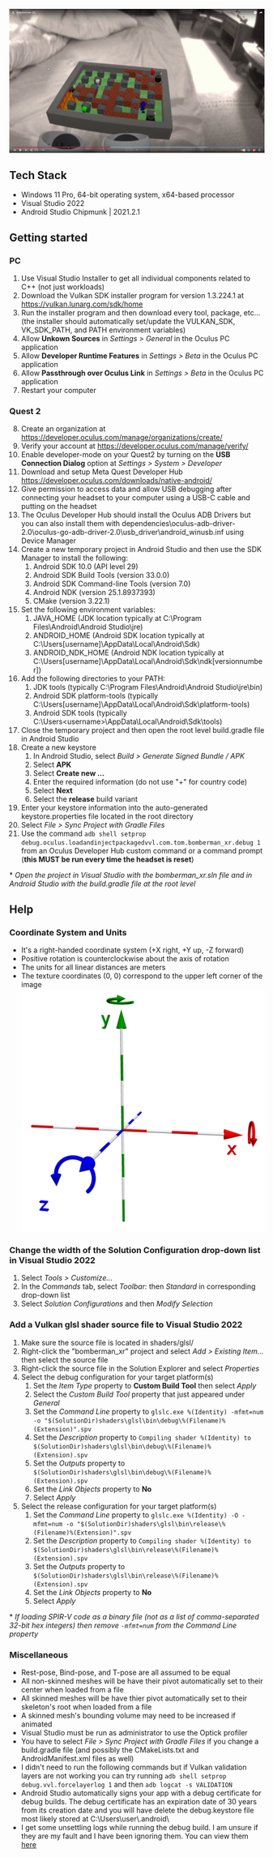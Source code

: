 [![Bomberman XR](help/youtube_screenshot.png?raw=true "Bomberman XR")](https://www.youtube.com/watch?v=S94yLNE0eWw "Bomberman XR")

## Tech Stack
* Windows 11 Pro, 64-bit operating system, x64-based processor
* Visual Studio 2022
* Android Studio Chipmunk | 2021.2.1

## Getting started
### PC
1. Use Visual Studio Installer to get all individual components related to C++ (not just workloads)
2. Download the Vulkan SDK installer program for version 1.3.224.1 at https://vulkan.lunarg.com/sdk/home
3. Run the installer program and then download every tool, package, etc... (the installer should automatically set/update the VULKAN_SDK, VK_SDK_PATH, and PATH environment variables)
4. Allow **Unkown Sources** in *Settings > General* in the Oculus PC application
5. Allow **Developer Runtime Features** in *Settings > Beta* in the Oculus PC application
6. Allow **Passthrough over Oculus Link** in *Settings > Beta* in the Oculus PC application
7. Restart your computer
### Quest 2
8. Create an organization at https://developer.oculus.com/manage/organizations/create/
9. Verify your account at https://developer.oculus.com/manage/verify/
10. Enable developer-mode on your Quest2 by turning on the **USB Connection Dialog** option at *Settings > System > Developer*
11. Download and setup Meta Quest Developer Hub https://developer.oculus.com/downloads/native-android/
12. Give permission to access data and allow USB debugging after connecting your headset to your computer using a USB-C cable and putting on the headset
13. The Oculus Developer Hub should install the Oculus ADB Drivers but you can also install them with dependencies\oculus-adb-driver-2.0\oculus-go-adb-driver-2.0\usb_driver\android_winusb.inf using Device Manager
14. Create a new temporary project in Android Studio and then use the SDK Manager to install the following:
    1. Android SDK 10.0 (API level 29)
    2. Android SDK Build Tools (version 33.0.0)
    3. Android SDK Command-line Tools (version 7.0)
    4. Android NDK (version 25.1.8937393)
    5. CMake (version 3.22.1)
15. Set the following environment variables:
    1. JAVA_HOME (JDK location typically at C:\Program Files\Android\Android Studio\jre)
    2. ANDROID_HOME (Android SDK location typically at C:\Users\[username]\AppData\Local\Android\Sdk)
    3. ANDROID_NDK_HOME (Android NDK location typically at C:\Users\[username]\AppData\Local\Android\Sdk\ndk\[versionnumber])
16. Add the following directories to your PATH:
    1. JDK tools (typically C:\Program Files\Android\Android Studio\jre\bin)
    2. Android SDK platform-tools (typically C:\Users\[username]\AppData\Local\Android\Sdk\platform-tools)
    3. Android SDK tools (typically C:\Users\<username>\AppData\Local\Android\Sdk\tools)
17. Close the temporary project and then open the root level build.gradle file in Android Studio
18. Create a new keystore
    1. In Android Studio, select *Build > Generate Signed Bundle / APK*
    2. Select **APK**
    4. Select **Create new ...**
    5. Enter the required information (do not use "+" for country code)
    6. Select **Next**
    7. Select the **release** build variant
19. Enter your keystore information into the auto-generated keystore.properties file located in the root directory
20. Select *File > Sync Project with Gradle Files*
21. Use the command ```adb shell setprop debug.oculus.loadandinjectpackagedvvl.com.tom.bomberman_xr.debug 1``` from an Oculus Developer Hub custom command or a command prompt (**this MUST be run every time the headset is reset**)

\* *Open the project in Visual Studio with the bomberman_xr.sln file and in Android Studio with the build.gradle file at the root level*

## Help
### Coordinate System and Units
* It's a right-handed coordinate system (+X right, +Y up, -Z forward)
* Positive rotation is counterclockwise about the axis of rotation
* The units for all linear distances are meters
* The texture coordinates (0, 0) correspond to the upper left corner of the image
![Alt text](help/coordinate_system.png?raw=true "Coordinate System")

### Change the width of the Solution Configuration drop-down list in Visual Studio 2022
1. Select *Tools > Customize...*
2. In the *Commands* tab, select *Toolbar:* then *Standard* in corresponding drop-down list
3. Select *Solution Configurations* and then *Modify Selection*

### Add a Vulkan glsl shader source file to Visual Studio 2022
1. Make sure the source file is located in shaders/glsl/
2. Right-click the "bomberman_xr" project and select *Add > Existing Item...* then select the source file
3. Right-click the source file in the Solution Explorer and select *Properties*
4. Select the debug configuration for your target platform(s)
    1. Set the *Item Type* property to **Custom Build Tool** then select *Apply*
    2. Select the *Custom Build Tool* property that just appeared under *General*
    3. Set the *Command Line* property to ```glslc.exe %(Identity) -mfmt=num -o "$(SolutionDir)shaders\glsl\bin\debug\%(Filename)%(Extension)".spv```
    4. Set the *Description* property to ```Compiling shader %(Identity) to $(SolutionDir)shaders\glsl\bin\debug\%(Filename)%(Extension).spv```
    5. Set the *Outputs* property to ```$(SolutionDir)shaders\glsl\bin\debug\%(Filename)%(Extension).spv```
    6. Set the *Link Objects* property to **No**
    7. Select *Apply*
5. Select the release configuration for your target platform(s)
    1. Set the *Command Line* property to ```glslc.exe %(Identity) -O -mfmt=num -o "$(SolutionDir)shaders\glsl\bin\release\%(Filename)%(Extension)".spv```
    2. Set the *Description* property to ```Compiling shader %(Identity) to $(SolutionDir)shaders\glsl\bin\release\%(Filename)%(Extension).spv```
    3. Set the *Outputs* property to ```$(SolutionDir)shaders\glsl\bin\release\%(Filename)%(Extension).spv```
    4. Set the *Link Objects* property to **No**
    5. Select *Apply*

\* *If loading SPIR-V code as a binary file (not as a list of comma-separated 32-bit hex integers) then remove ```-mfmt=num``` from the *Command Line* property*

### Miscellaneous
* Rest-pose, Bind-pose, and T-pose are all assumed to be equal
* All non-skinned meshes will be have their pivot automatically set to their center when loaded from a file
* All skinned meshes will be have thier pivot automatically set to their skeleton's root when loaded from a file
* A skinned mesh's bounding volume may need to be increased if animated
* Visual Studio must be run as administrator to use the Optick profiler
* You have to select *File > Sync Project with Gradle Files* if you change a build.gradle file (and possibly the CMakeLists.txt and AndroidManifest.xml files as well)
* I didn't need to run the following commands but if Vulkan validation layers are not working you can try running ```adb shell setprop debug.vvl.forcelayerlog 1``` and then ```adb logcat -s VALIDATION```
* Android Studio automatically signs your app with a debug certificate for debug builds. The debug certificate has an expiration date of 30 years from its creation date and you will have delete the debug.keystore file most likely stored at C:\Users\user\\.android\
* I get some unsettling logs while running the debug build. I am unsure if they are my fault and I have been ignoring them. You can view them [here](https://gist.github.com/THolovacko/9eeb46806942bf5a7fca5473e7215b60)
